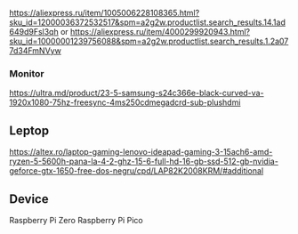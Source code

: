 https://aliexpress.ru/item/1005006228108365.html?sku_id=12000036372532517&spm=a2g2w.productlist.search_results.14.1ad649d9Fsl3qh
or 
https://aliexpress.ru/item/4000299920943.html?sku_id=10000001239756088&spm=a2g2w.productlist.search_results.1.2a077d34FmNVyw


### Monitor
https://ultra.md/product/23-5-samsung-s24c366e-black-curved-va-1920x1080-75hz-freesync-4ms250cdmegadcrd-sub-plushdmi

## Leptop 
https://altex.ro/laptop-gaming-lenovo-ideapad-gaming-3-15ach6-amd-ryzen-5-5600h-pana-la-4-2-ghz-15-6-full-hd-16-gb-ssd-512-gb-nvidia-geforce-gtx-1650-free-dos-negru/cpd/LAP82K2008KRM/#additional

## Device 
Raspberry Pi Zero
Raspberry Pi Pico 

